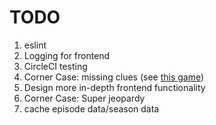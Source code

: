 TODO
====

1. eslint 
2. Logging for frontend
3. CircleCI testing
4. Corner Case: missing clues (see [this game](https://j-archive.com/showgame.php?game_id=5817))
5. Design more in-depth frontend functionality
6. Corner Case: Super jeopardy
7. cache episode data/season data